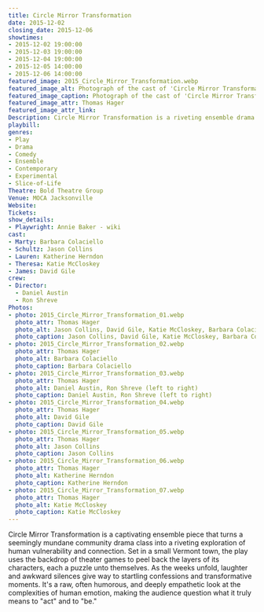 ```yaml
---
title: Circle Mirror Transformation
date: 2015-12-02
closing_date: 2015-12-06
showtimes:
- 2015-12-02 19:00:00
- 2015-12-03 19:00:00
- 2015-12-04 19:00:00
- 2015-12-05 14:00:00
- 2015-12-06 14:00:00
featured_image: 2015_Circle_Mirror_Transformation.webp
featured_image_alt: Photograph of the cast of 'Circle Mirror Transformation' with Chul Hyun Ahn's 'Tunnel' (left to right) Katherine Herndon, David Gile, Katie McCloskey, Jason Collins, Barbara Colaciello
featured_image_caption: Photograph of the cast of 'Circle Mirror Transformation' with Chul Hyun Ahn's 'Tunnel' (left to right) Katherine Herndon, David Gile, Katie McCloskey, Jason Collins, Barbara Colaciello
featured_image_attr: Thomas Hager
featured_image_attr_link: 
Description: Circle Mirror Transformation is a riveting ensemble drama set in a Vermont community class. Using theater games as a lens, it uncovers the raw, complex layers of human emotion and connection, blending humor and heartbreak in a compelling narrative.
playbill:
genres: 
- Play
- Drama
- Comedy
- Ensemble
- Contemporary
- Experimental
- Slice-of-Life
Theatre: Bold Theatre Group
Venue: MOCA Jacksonville
Website: 
Tickets: 
show_details: 
- Playwright: Annie Baker - wiki
cast:
- Marty: Barbara Colaciello
- Schultz: Jason Collins
- Lauren: Katherine Herndon
- Theresa: Katie McCloskey
- James: David Gile
crew:
- Director: 
  - Daniel Austin
  - Ron Shreve
Photos:
- photo: 2015_Circle_Mirror_Transformation_01.webp
  photo_attr: Thomas Hager
  photo_alt: Jason Collins, David Gile, Katie McCloskey, Barbara Colaciello, Katherine Herndon (left to right)
  photo_caption: Jason Collins, David Gile, Katie McCloskey, Barbara Colaciello, Katherine Herndon (left to right)
- photo: 2015_Circle_Mirror_Transformation_02.webp
  photo_attr: Thomas Hager
  photo_alt: Barbara Colaciello
  photo_caption: Barbara Colaciello
- photo: 2015_Circle_Mirror_Transformation_03.webp
  photo_attr: Thomas Hager
  photo_alt: Daniel Austin, Ron Shreve (left to right)
  photo_caption: Daniel Austin, Ron Shreve (left to right)
- photo: 2015_Circle_Mirror_Transformation_04.webp
  photo_attr: Thomas Hager
  photo_alt: David Gile
  photo_caption: David Gile
- photo: 2015_Circle_Mirror_Transformation_05.webp
  photo_attr: Thomas Hager
  photo_alt: Jason Collins
  photo_caption: Jason Collins
- photo: 2015_Circle_Mirror_Transformation_06.webp
  photo_attr: Thomas Hager
  photo_alt: Katherine Herndon
  photo_caption: Katherine Herndon
- photo: 2015_Circle_Mirror_Transformation_07.webp
  photo_attr: Thomas Hager
  photo_alt: Katie McCloskey
  photo_caption: Katie McCloskey
---
```

Circle Mirror Transformation is a captivating ensemble piece that turns a seemingly mundane community drama class into a riveting exploration of human vulnerability and connection. Set in a small Vermont town, the play uses the backdrop of theater games to peel back the layers of its characters, each a puzzle unto themselves. As the weeks unfold, laughter and awkward silences give way to startling confessions and transformative moments. It's a raw, often humorous, and deeply empathetic look at the complexities of human emotion, making the audience question what it truly means to "act" and to "be."